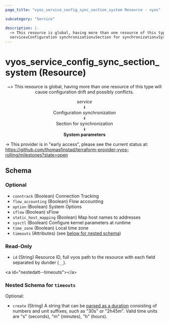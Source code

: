 ```yaml
---
page_title: "vyos_service_config_sync_section_system Resource - vyos"

subcategory: "Service"

description: |- 
  ~> This resource is global, having more than one resource of this type will cause configuration drift and possibly conflicts.
  service⯯Configuration synchronization⯯Section for synchronization⯯System parameters
---
```


# vyos_service_config_sync_section_system (Resource)
<center>

~> This resource is global, having more than one resource of this type will cause configuration drift and possibly conflicts.

*service*  
⯯  
Configuration synchronization  
⯯  
Section for synchronization  
⯯  
**System parameters**


</center>

-> This provider is in "early access", please see the current status at: https://github.com/thomasfinstad/terraform-provider-vyos-rolling/milestones?state=open

## Schema

### Optional

- `conntrack` (Boolean) Connection Tracking
- `flow_accounting` (Boolean) Flow accounting
- `option` (Boolean) System Options
- `sflow` (Boolean) sFlow
- `static_host_mapping` (Boolean) Map host names to addresses
- `sysctl` (Boolean) Configure kernel parameters at runtime
- `time_zone` (Boolean) Local time zone
- `timeouts` (Attributes) (see [below for nested schema](#nestedatt--timeouts))

### Read-Only

- `id` (String) Resource ID, full vyos path to the resource with each field separated by dunder (`__`).

&lt;a id=&#34;nestedatt--timeouts&#34;&gt;&lt;/a&gt;
### Nested Schema for `timeouts`

Optional:

- `create` (String) A string that can be [parsed as a duration](https://pkg.go.dev/time#ParseDuration) consisting of numbers and unit suffixes, such as &#34;30s&#34; or &#34;2h45m&#34;. Valid time units are &#34;s&#34; (seconds), &#34;m&#34; (minutes), &#34;h&#34; (hours).  
